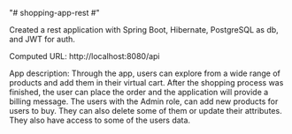 "# shopping-app-rest #" 

Created a rest application with Spring Boot, Hibernate, PostgreSQL as db, and JWT for auth.

Computed URL: http://localhost:8080/api

App description:
Through the app, users can explore from a wide range of products and add them in their virtual cart. After the shopping process was finished, the user can place the order and the application will provide a billing message.
The users with the Admin role, can add new products for users to buy. They can also delete some of them or update their attributes. They also have access to some of the users data.

